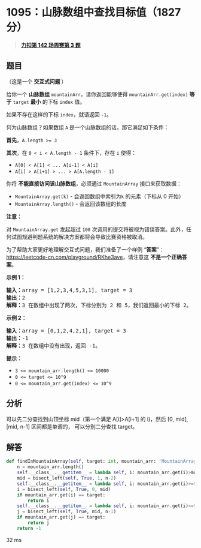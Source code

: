# 1095：山脉数组中查找目标值（1827 分）


> <u>**[力扣第 142 场周赛第 3 题](https://leetcode.cn/problems/find-in-mountain-array/)**</u>

## 题目

<p>（这是一个 <strong>交互式问题 </strong>）</p>

<p>给你一个 <strong>山脉数组</strong> <code>mountainArr</code>，请你返回能够使得 <code>mountainArr.get(index)</code> <strong>等于</strong> <code>target</code> <strong>最小</strong> 的下标 <code>index</code> 值。</p>

<p>如果不存在这样的下标 <code>index</code>，就请返回 <code>-1</code>。</p>



<p>何为山脉数组？如果数组 <code>A</code> 是一个山脉数组的话，那它满足如下条件：</p>

<p><strong>首先</strong>，<code>A.length &gt;= 3</code></p>

<p><strong>其次</strong>，在 <code>0 &lt; i &lt; A.length - 1</code> 条件下，存在 <code>i</code> 使得：</p>

<ul>
<li><code>A[0] &lt; A[1] &lt; ... A[i-1] &lt; A[i]</code></li>
<li><code>A[i] &gt; A[i+1] &gt; ... &gt; A[A.length - 1]</code></li>
</ul>



<p>你将 <strong>不能直接访问该山脉数组</strong>，必须通过 <code>MountainArray</code> 接口来获取数据：</p>

<ul>
<li><code>MountainArray.get(k)</code> - 会返回数组中索引为<code>k</code> 的元素（下标从 0 开始）</li>
<li><code>MountainArray.length()</code> - 会返回该数组的长度</li>
</ul>



<p><strong>注意：</strong></p>

<p>对 <code>MountainArray.get</code> 发起超过 <code>100</code> 次调用的提交将被视为错误答案。此外，任何试图规避判题系统的解决方案都将会导致比赛资格被取消。</p>

<p>为了帮助大家更好地理解交互式问题，我们准备了一个样例 &ldquo;<strong>答案</strong>&rdquo;：<a href="https://leetcode-cn.com/playground/RKhe3ave" target="_blank">https://leetcode-cn.com/playground/RKhe3ave</a>，请注意这 <strong>不是一个正确答案</strong>。</p>

<ol>
</ol>



<p><strong>示例 1：</strong></p>

<pre><strong>输入：</strong>array = [1,2,3,4,5,3,1], target = 3
<strong>输出：</strong>2
<strong>解释：</strong>3 在数组中出现了两次，下标分别为 2 和 5，我们返回最小的下标 2。</pre>

<p><strong>示例 2：</strong></p>

<pre><strong>输入：</strong>array = [0,1,2,4,2,1], target = 3
<strong>输出：</strong>-1
<strong>解释：</strong>3 在数组中没有出现，返回 -1。
</pre>



<p><strong>提示：</strong></p>

<ul>
<li><code>3 &lt;= mountain_arr.length() &lt;= 10000</code></li>
<li><code>0 &lt;= target &lt;= 10^9</code></li>
<li><code>0 &lt;= mountain_arr.get(index) &lt;= 10^9</code></li>
</ul>


## 分析

可以先二分查找到山顶坐标 mid（第一个满足 A[i]>A[i+1] 的 i)，然后 [0, mid], [mid, n-1] 区间都是单调的，
可以分别二分查找 target。

## 解答

```python
def findInMountainArray(self, target: int, mountain_arr: 'MountainArray') -> int:
    n = mountain_arr.length()
    self.__class__.__getitem__ = lambda self, i: mountain_arr.get(i)>mountain_arr.get(i+1)
    mid = bisect_left(self, True, 1, n-2)
    self.__class__.__getitem__ = lambda self, i: mountain_arr.get(i)>=target
    i = bisect_left(self, True, 0, mid)
    if mountain_arr.get(i) == target:
        return i
    self.__class__.__getitem__ = lambda self, i: mountain_arr.get(i)<=target
    j = bisect_left(self, True, mid, n-1)
    if mountain_arr.get(j) == target:
        return j
    return -1
```
32 ms
